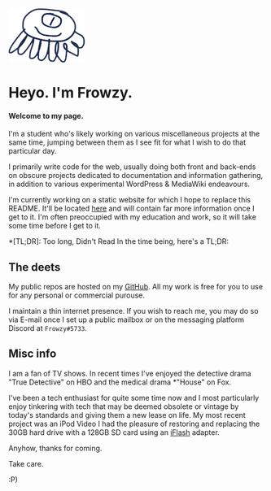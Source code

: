 <img src="https://raw.githubusercontent.com/Frowzy/frowzy.github.io/master/images/frowtopus.png" alt="Frowtopus" width="150"/>


# Heyo. I'm Frowzy.

#### Welcome to my page.

I'm a student who's likely working on various miscellaneous projects at the same time, jumping between them as I see fit for what I wish to do that particular day.

I primarily write code for the web, usually doing both front and back-ends on obscure projects dedicated to documentation and information gathering, in addition to various experimental WordPress & MediaWiki endeavours. 

I'm currently working on a static website for which I hope to replace this README. It'll be located [here](https://frowzy.github.io/) and will contain far more information once I get to it. I'm often preoccupied with my education and work, so it will take some time before I get to it.

*[TL;DR]: Too long, Didn't Read
In the time being, here's a TL;DR:

## The deets

My public repos are hosted on my [GitHub](https://github.com/Frowzy). All my work is free for you to use for any personal or commercial purouse.

I maintain a thin internet presence. If you wish to reach me, you may do so via E-mail once I set up a public mailbox or on the messaging platform Discord at `Frowzy#5733`.


## Misc info

I am a fan of TV shows. In recent times I've enjoyed the detective drama "True Detective" on HBO and the medical drama *"House" on Fox.

I've been a tech enthusiast for quite some time now and I most particularly enjoy tinkering with tech that may be deemed obsolete or vintage by today's standards and giving them a new lease on life. My most recent project was an iPod Video I had the pleasure of restoring and replacing the 30GB hard drive with a 128GB SD card using an [iFlash](https://www.iflash.xyz/) adapter. 

Anyhow, thanks for coming. 

Take care.

:P)

